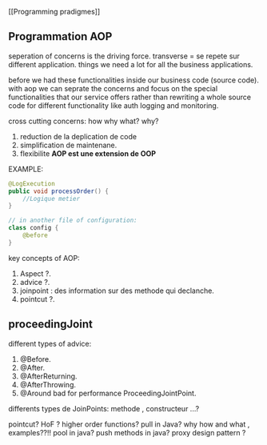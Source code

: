 [[Programming pradigmes]]

## Programmation AOP
seperation of concerns is the driving force.
transverse = se repete sur different application. things we need a lot for all the business applications.

before we had these functionalities inside our business code (source code).
with aop we can seprate the concerns and focus on the special functionalities that our service offers rather than rewriting a whole source code for different functionality like auth logging and monitoring.

cross cutting concerns: how why what?
why?
1. reduction de la deplication de code 
2. simplification de maintenane.
3. flexibilite
**AOP est une extension de OOP**

EXAMPLE:
```java
@LogExecution
public void processOrder() {
	//Logique metier
}

// in another file of configuration:
class config {
	@before
}
```

key concepts of AOP:
1. Aspect ?.
2. advice ?.
3. joinpoint : des information sur des methode qui declanche.
4. pointcut ?.

## proceedingJoint

different types of advice:
1. @Before.
2. @After.
3. @AfterReturning.
4. @AfterThrowing.
5. @Around bad for performance  ProceedingJointPoint.


differents types de JoinPoints: 
methode , constructeur ...?



pointcut? 
HoF ? higher order functions?
pull  in Java? why how and what ,  examples??!!
pool in java?
push methods in java?
proxy design pattern ?

